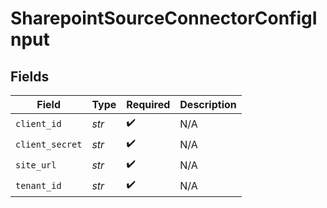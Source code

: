 # SharepointSourceConnectorConfigInput


## Fields

| Field              | Type               | Required           | Description        |
| ------------------ | ------------------ | ------------------ | ------------------ |
| `client_id`        | *str*              | :heavy_check_mark: | N/A                |
| `client_secret`    | *str*              | :heavy_check_mark: | N/A                |
| `site_url`         | *str*              | :heavy_check_mark: | N/A                |
| `tenant_id`        | *str*              | :heavy_check_mark: | N/A                |